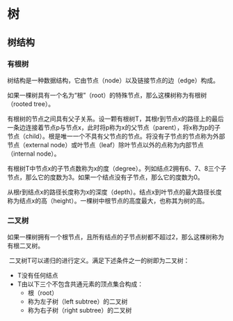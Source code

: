 # 树

## 树结构

### 有根树

​	树结构是一种数据结构，它由节点（node）以及链接节点的边（edge）构成。

​	如果一棵树具有一个名为“根”（root）的特殊节点，那么这棵树称为有根树（rooted tree）。

​	有根树的节点之间具有父子关系。设一颗有根树T，其根r到节点x的路径上的最后一条边连接着节点p与节点x，此时将p称为x的父节点（parent），将x称为p的子节点（child）。根是唯一一个不具有父节点的节点。将没有子节点的节点称为外部节点（external node）或叶节点（leaf）除叶节点以外的点称为内部节点（internal node）。

​	有根树T中节点x的子节点数称为x的度（degree）。列如结点2拥有6、7、8三个子节点，那么它的度数为3。如果一个结点没有子节点，那么它的度数为0。

​	从根r到结点x的路径长度称为x的深度（depth）。结点x到叶节点的最大路径长度称为结点x的高（height）。一棵树中根节点的高度最大，也称其为树的高。

### 二叉树

​	如果一棵树拥有一个根节点，且所有结点的子节点树都不超过2，那么这棵树称为有根二叉树。

​	二叉树T可以递归的进行定义。满足下述条件之一的树即为二叉树：

- T没有任何结点
- T由以下三个不包含共通元素的顶点集合构成：
  - 根（root）
  - 称为左子树（left subtree）的二叉树
  - 称为右子树（right subtree）的二叉树




